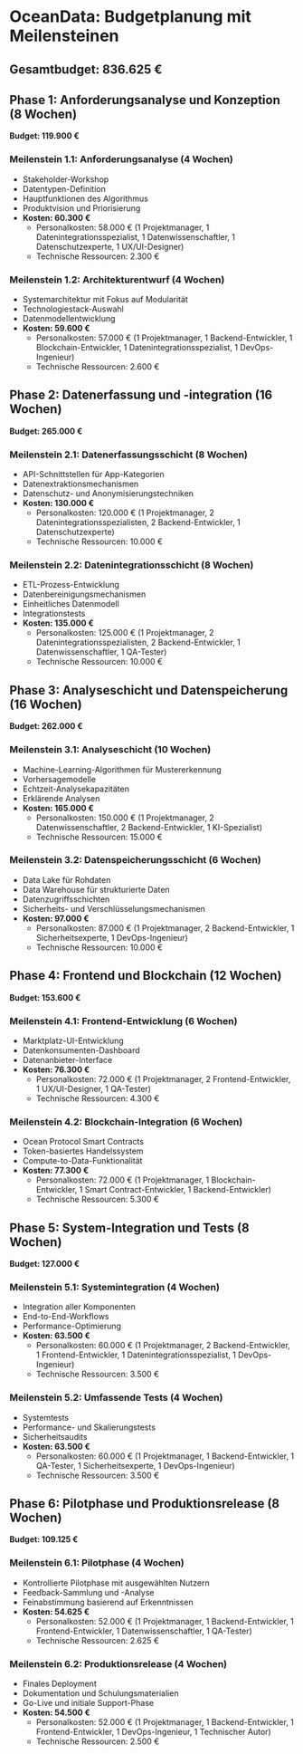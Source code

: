 # OceanData: Budgetplanung mit Meilensteinen

## Gesamtbudget: 836.625 €

## Phase 1: Anforderungsanalyse und Konzeption (8 Wochen)
**Budget: 119.900 €**

### Meilenstein 1.1: Anforderungsanalyse (4 Wochen)
- Stakeholder-Workshop
- Datentypen-Definition
- Hauptfunktionen des Algorithmus
- Produktvision und Priorisierung
- **Kosten: 60.300 €**
  - Personalkosten: 58.000 € (1 Projektmanager, 1 Datenintegrationsspezialist, 1 Datenwissenschaftler, 1 Datenschutzexperte, 1 UX/UI-Designer)
  - Technische Ressourcen: 2.300 €

### Meilenstein 1.2: Architekturentwurf (4 Wochen)
- Systemarchitektur mit Fokus auf Modularität
- Technologiestack-Auswahl
- Datenmodellentwicklung
- **Kosten: 59.600 €**
  - Personalkosten: 57.000 € (1 Projektmanager, 1 Backend-Entwickler, 1 Blockchain-Entwickler, 1 Datenintegrationsspezialist, 1 DevOps-Ingenieur)
  - Technische Ressourcen: 2.600 €

## Phase 2: Datenerfassung und -integration (16 Wochen)
**Budget: 265.000 €**

### Meilenstein 2.1: Datenerfassungsschicht (8 Wochen)
- API-Schnittstellen für App-Kategorien
- Datenextraktionsmechanismen
- Datenschutz- und Anonymisierungstechniken
- **Kosten: 130.000 €**
  - Personalkosten: 120.000 € (1 Projektmanager, 2 Datenintegrationsspezialisten, 2 Backend-Entwickler, 1 Datenschutzexperte)
  - Technische Ressourcen: 10.000 €

### Meilenstein 2.2: Datenintegrationsschicht (8 Wochen)
- ETL-Prozess-Entwicklung
- Datenbereinigungsmechanismen
- Einheitliches Datenmodell
- Integrationstests
- **Kosten: 135.000 €**
  - Personalkosten: 125.000 € (1 Projektmanager, 2 Datenintegrationsspezialisten, 2 Backend-Entwickler, 1 Datenwissenschaftler, 1 QA-Tester)
  - Technische Ressourcen: 10.000 €

## Phase 3: Analyseschicht und Datenspeicherung (16 Wochen)
**Budget: 262.000 €**

### Meilenstein 3.1: Analyseschicht (10 Wochen)
- Machine-Learning-Algorithmen für Mustererkennung
- Vorhersagemodelle
- Echtzeit-Analysekapazitäten
- Erklärende Analysen
- **Kosten: 165.000 €**
  - Personalkosten: 150.000 € (1 Projektmanager, 2 Datenwissenschaftler, 2 Backend-Entwickler, 1 KI-Spezialist)
  - Technische Ressourcen: 15.000 €

### Meilenstein 3.2: Datenspeicherungsschicht (6 Wochen)
- Data Lake für Rohdaten
- Data Warehouse für strukturierte Daten
- Datenzugriffsschichten
- Sicherheits- und Verschlüsselungsmechanismen
- **Kosten: 97.000 €**
  - Personalkosten: 87.000 € (1 Projektmanager, 2 Backend-Entwickler, 1 Sicherheitsexperte, 1 DevOps-Ingenieur)
  - Technische Ressourcen: 10.000 €

## Phase 4: Frontend und Blockchain (12 Wochen)
**Budget: 153.600 €**

### Meilenstein 4.1: Frontend-Entwicklung (6 Wochen)
- Marktplatz-UI-Entwicklung
- Datenkonsumenten-Dashboard
- Datenanbieter-Interface
- **Kosten: 76.300 €**
  - Personalkosten: 72.000 € (1 Projektmanager, 2 Frontend-Entwickler, 1 UX/UI-Designer, 1 QA-Tester)
  - Technische Ressourcen: 4.300 €

### Meilenstein 4.2: Blockchain-Integration (6 Wochen)
- Ocean Protocol Smart Contracts
- Token-basiertes Handelssystem
- Compute-to-Data-Funktionalität
- **Kosten: 77.300 €**
  - Personalkosten: 72.000 € (1 Projektmanager, 1 Blockchain-Entwickler, 1 Smart Contract-Entwickler, 1 Backend-Entwickler)
  - Technische Ressourcen: 5.300 €

## Phase 5: System-Integration und Tests (8 Wochen)
**Budget: 127.000 €**

### Meilenstein 5.1: Systemintegration (4 Wochen)
- Integration aller Komponenten
- End-to-End-Workflows
- Performance-Optimierung
- **Kosten: 63.500 €**
  - Personalkosten: 60.000 € (1 Projektmanager, 2 Backend-Entwickler, 1 Frontend-Entwickler, 1 Datenintegrationsspezialist, 1 DevOps-Ingenieur)
  - Technische Ressourcen: 3.500 €

### Meilenstein 5.2: Umfassende Tests (4 Wochen)
- Systemtests
- Performance- und Skalierungstests
- Sicherheitsaudits
- **Kosten: 63.500 €**
  - Personalkosten: 60.000 € (1 Projektmanager, 1 Backend-Entwickler, 1 QA-Tester, 1 Sicherheitsexperte, 1 DevOps-Ingenieur)
  - Technische Ressourcen: 3.500 €

## Phase 6: Pilotphase und Produktionsrelease (8 Wochen)
**Budget: 109.125 €**

### Meilenstein 6.1: Pilotphase (4 Wochen)
- Kontrollierte Pilotphase mit ausgewählten Nutzern
- Feedback-Sammlung und -Analyse
- Feinabstimmung basierend auf Erkenntnissen
- **Kosten: 54.625 €**
  - Personalkosten: 52.000 € (1 Projektmanager, 1 Backend-Entwickler, 1 Frontend-Entwickler, 1 Datenwissenschaftler, 1 QA-Tester)
  - Technische Ressourcen: 2.625 €

### Meilenstein 6.2: Produktionsrelease (4 Wochen)
- Finales Deployment
- Dokumentation und Schulungsmaterialien
- Go-Live und initiale Support-Phase
- **Kosten: 54.500 €**
  - Personalkosten: 52.000 € (1 Projektmanager, 1 Backend-Entwickler, 1 Frontend-Entwickler, 1 DevOps-Ingenieur, 1 Technischer Autor)
  - Technische Ressourcen: 2.500 €

